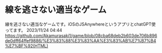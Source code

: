 # 線を逃さない適当なゲーム
線を逃さない適当なゲームです。iOSのJSAnywhereというアプリとchatGPT使ってます。
2023/11/24 04:44
https://github.com/Akamurasaki1/game/blob/08cba68deb2b603de706b896de0dff64ffef9886/%E3%83%88%E3%83%AA%E3%83%AB%E7%B7%B4%E7%BF%92(HTML)


